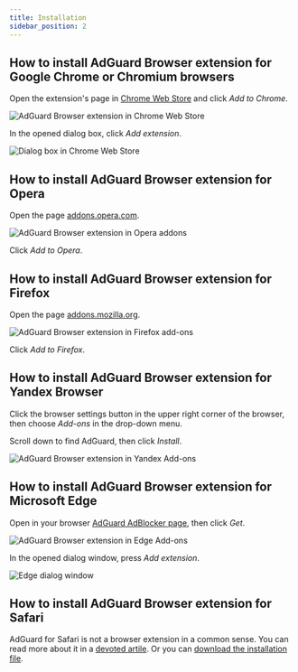 ```yaml
---
title: Installation
sidebar_position: 2
---
```


##  How to install AdGuard Browser extension for Google Chrome or Chromium browsers

Open the extension's page in [Chrome Web Store](https://agrd.io/extension_chrome) and click _Add to Chrome_. 

![AdGuard Browser extension in Chrome Web Store](https://cdn.adguard.com/content/Kb/ad_blocker_browser_extension_chrome.png)

In the opened dialog box, click _Add extension_.

![Dialog box in Chrome Web Store](https://cdn.adguard.com/content/Kb/ad_blocker/browser_extension/ad_blocker_browser_extension_chrome1.png)

## How to install AdGuard Browser extension for Opera

Open the page [addons.opera.com](https://agrd.io/extension_opera).

![AdGuard Browser extension in Opera addons](https://cdn.adguard.com/content/Kb/ad_blocker/browser_extension/ad_blocker_browser_extension_opera.png)

Click _Add to Opera_.

## How to install AdGuard Browser extension for Firefox

Open the page [addons.mozilla.org](https://agrd.io/extension_firefox).

![AdGuard Browser extension in Firefox add-ons](https://cdn.adguard.com/content/Kb/ad_blocker/browser_extension/ad_blocker_browser_extension_firefox.png)

Click _Add to Firefox_.

## How to install AdGuard Browser extension for Yandex Browser

Click the browser settings button in the upper right corner of the browser, then choose _Add-ons_ in the drop-down menu.

Scroll down to find AdGuard, then click _Install_.

![AdGuard Browser extension in Yandex Add-ons](https://cdn.adguard.com/content/Kb/ad_blocker/browser_extension/ad_blocker_browser_extension_yandex.png)

## How to install AdGuard Browser extension for Microsoft Edge

Open in your browser [AdGuard AdBlocker page](https://agrd.io/extension_edge), then click _Get_. 

![AdGuard Browser extension in Edge Add-ons](https://cdn.adguard.com/content/Kb/ad_blocker/browser_extension/ad_blocker_browser_extension_edge.png)

In the opened dialog window, press _Add extension_.

![Edge dialog window](https://cdn.adguard.com/content/Kb/ad_blocker/browser_extension/ad_blocker_browser_extension_edge1.png)

## How to install AdGuard Browser extension for Safari

AdGuard for Safari is not a browser extension in a common sense. You can read more about it in a [devoted artile](https://kb.adguard.com/en/safari/overview). Or you can [download the installation file](https://agrd.io/safari_release).